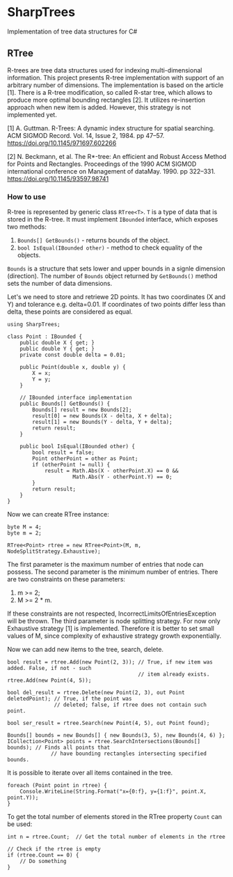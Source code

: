 # SharpTrees
Implementation of tree data structures for C#

## RTree

R-trees are tree data structures used for indexing multi-dimensional information. 
This project presents R-tree implementation with support of an arbitrary number 
of dimensions. The implementation is based on the article [1]. There is a R-tree 
modification, so called R-star tree, which allows to produce more optimal 
bounding rectangles [2]. It utilizes re-insertion approach when new item is 
added. However, this strategy is not implemented yet.

[1] A. Guttman. R-Trees: A dynamic index structure for spatial searching. 
ACM SIGMOD Record. Vol. 14, Issue 2, 1984. pp 47–57.
https://doi.org/10.1145/971697.602266

[2] N. Beckmann, et al. The R*-tree: An efficient and Robust Access Method for 
Points and Rectangles. Proceedings of the 1990 ACM SIGMOD international 
conference on Management of dataMay. 1990. pp 322–331. 
https://doi.org/10.1145/93597.98741

### How to use

R-tree is represented by generic class `RTree<T>`. `T` is a type of data that is 
stored in the R-tree. It must implement `IBounded` interface, which exposes two 
methods:

1. `Bounds[] GetBounds()` - returns bounds of the object.
2. `bool IsEqual(IBounded other)` - method to check equality of the objects.

`Bounds` is a structure that sets lower and upper bounds in a signle dimension 
(direction). The number of `Bounds` object returned by `GetBounds()` method sets 
the number of data dimensions.

Let's we need to store and retriewe 2D points. It has two coordinates (X and Y) 
and tolerance e.g. delta=0.01. If coordinates of two points differ less than
delta, these points are considered as equal. 

```
using SharpTrees;

class Point : IBounded {
    public double X { get; }
    public double Y { get; }
    private const double delta = 0.01;
    
    public Point(double x, double y) {
        X = x;
        Y = y;
    }
    
    // IBounded interface implementation
    public Bounds[] GetBounds() {
        Bounds[] result = new Bounds[2];
        result[0] = new Bounds(X - delta, X + delta);
        result[1] = new Bounds(Y - delta, Y + delta);
        return result;
    }
    
    public bool IsEqual(IBounded other) {
        bool result = false;
        Point otherPoint = other as Point;
        if (otherPoint != null) {
            result = Math.Abs(X - otherPoint.X) == 0 && 
                     Math.Abs(Y - otherPoint.Y) == 0;
        }
        return result;
    }
}
```

Now we can create RTree instance:

```
byte M = 4;
byte m = 2;

RTree<Point> rtree = new RTree<Point>(M, m, NodeSplitStrategy.Exhaustive);
```

The first parameter is the maximum number of entries that node can possess. 
The second parameter is the minimum number of entries. There are two constraints
on these parameters: 

1. m >= 2; 
2. M >= 2 * m.

If these constraints are not respected, IncorrectLimitsOfEntriesException will be thrown.
The third parameter is node splitting strategy. For now only Exhaustive strategy [1] is
implemented. Therefore it is better to set small values of M, since complexity of 
exhaustive strategy growth exponentially. 

Now we can add new items to the tree, search, delete.

```
bool result = rtree.Add(new Point(2, 3)); // True, if new item was added. False, if not - such
                                          // item already exists.
rtree.Add(new Point(4, 5));

bool del_result = rtree.Delete(new Point(2, 3), out Point deletedPoint); // True, if the point was 
               // deleted; false, if rtree does not contain such point. 

bool ser_result = rtree.Search(new Point(4, 5), out Point found);

Bounds[] bounds = new Bounds[] { new Bounds(3, 5), new Bounds(4, 6) };
ICollection<Point> points = rtree.SearchIntersections(Bounds[] bounds); // Finds all points that
              // have bounding rectangles intersecting specified bounds.
```

It is possible to iterate over all items contained in the tree.

```
foreach (Point point in rtree) {
    Console.WriteLine(String.Format("x={0:f}, y={1:f}", point.X, point.Y));
}
```

To get the total number of elements stored in the RTree property `Count` can be used:

```
int n = rtree.Count;  // Get the total number of elements in the rtree

// Check if the rtree is empty
if (rtree.Count == 0) {
    // Do something
}
```
